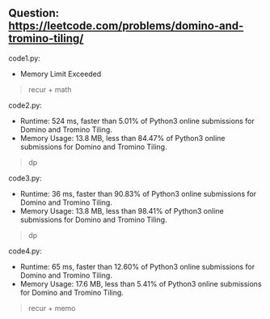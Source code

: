 ## Question: https://leetcode.com/problems/domino-and-tromino-tiling/

code1.py:
* Memory Limit Exceeded
> recur + math

code2.py:
* Runtime: 524 ms, faster than 5.01% of Python3 online submissions for Domino and Tromino Tiling.
* Memory Usage: 13.8 MB, less than 84.47% of Python3 online submissions for Domino and Tromino Tiling.
> dp

code3.py:
* Runtime: 36 ms, faster than 90.83% of Python3 online submissions for Domino and Tromino Tiling.
* Memory Usage: 13.8 MB, less than 98.41% of Python3 online submissions for Domino and Tromino Tiling.
> dp

code4.py:
* Runtime: 65 ms, faster than 12.60% of Python3 online submissions for Domino and Tromino Tiling.
* Memory Usage: 17.6 MB, less than 5.41% of Python3 online submissions for Domino and Tromino Tiling.
> recur + memo